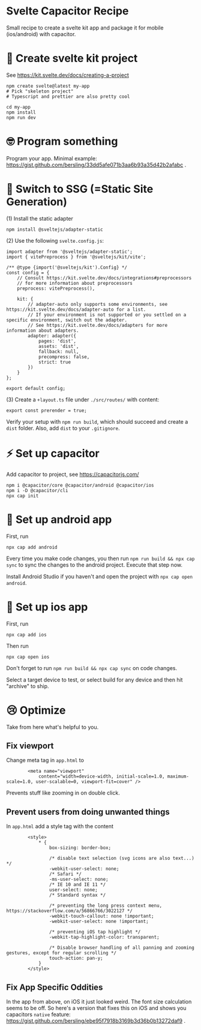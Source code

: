 # Svelte Capacitor Recipe

Small recipe to create a svelte kit app and package it for mobile (ios/android) with capacitor.

# 🚀 Create svelte kit project

See https://kit.svelte.dev/docs/creating-a-project

```
npm create svelte@latest my-app
# Pick "skeleton project"
# Typescript and prettier are also pretty cool

cd my-app
npm install
npm run dev
```

# 🤓 Program something

Program your app. Minimal example: https://gist.github.com/bersling/33dd5afe071b3aa6b93a35d42b2afabc .

# 📁 Switch to SSG (=Static Site Generation)

(1) Install the static adapter

```
npm install @sveltejs/adapter-static
```

(2) Use the following `svelte.config.js`:

```
import adapter from '@sveltejs/adapter-static';
import { vitePreprocess } from '@sveltejs/kit/vite';

/** @type {import('@sveltejs/kit').Config} */
const config = {
	// Consult https://kit.svelte.dev/docs/integrations#preprocessors
	// for more information about preprocessors
	preprocess: vitePreprocess(),

	kit: {
		// adapter-auto only supports some environments, see https://kit.svelte.dev/docs/adapter-auto for a list.
		// If your environment is not supported or you settled on a specific environment, switch out the adapter.
		// See https://kit.svelte.dev/docs/adapters for more information about adapters.
		adapter: adapter({
			pages: 'dist',
			assets: 'dist',
			fallback: null,
			precompress: false,
			strict: true
		})
	}
};

export default config;
```

(3) Create a `+layout.ts` file under `./src/routes/` with content:

```
export const prerender = true;
```

Verify your setup with `npm run build`, which should succeed and create a `dist` folder. Also, add `dist` to your `.gitignore`.

# ⚡ Set up capacitor

Add capacitor to project, see https://capacitorjs.com/

```
npm i @capacitor/core @capacitor/android @capacitor/ios
npm i -D @capacitor/cli
npx cap init
```

# 🤖 Set up android app

First, run

```
npx cap add android
```

Every time you make code changes, you then run `npm run build && npx cap sync` to sync the changes to the android project. Execute that step now.

Install Android Studio if you haven't and open the project with `npx cap open android`.

#  Set up ios app

First, run

```
npx cap add ios
```

Then run

```
npx cap open ios
```

Don't forget to run `npm run build && npx cap sync` on code changes.

Select a target device to test, or select build for any device and then hit "archive" to ship.

# 😢 Optimize

Take from here what's helpful to you.

## Fix viewport

Change meta tag in `app.html` to

```
		<meta name="viewport"
			content="width=device-width, initial-scale=1.0, maximum-scale=1.0, user-scalable=0, viewport-fit=cover" />
```

Prevents stuff like zooming in on double click.

## Prevent users from doing unwanted things

In `app.html` add a style tag with the content

```
		<style>
			* {
				box-sizing: border-box;

				/* disable text selection (svg icons are also text...) */
				-webkit-user-select: none;
				/* Safari */
				-ms-user-select: none;
				/* IE 10 and IE 11 */
				user-select: none;
				/* Standard syntax */

				/* preventing the long press context menu, https://stackoverflow.com/a/56866766/3022127 */
				-webkit-touch-callout: none !important;
				-webkit-user-select: none !important;

				/* preventing iOS tap highlight */
				-webkit-tap-highlight-color: transparent;

				/* Disable browser handling of all panning and zooming gestures, except for regular scrolling */
				touch-action: pan-y;
			}
		</style>
```

## Fix App Specific Oddities

In the app from above, on iOS it just looked weird. The font size calculation seems to be off. So here's a version that fixes this on iOS and shows you capacitors `native` feature: https://gist.github.com/bersling/ebe95f7918b3169b3d36b0b13272daf9 .
